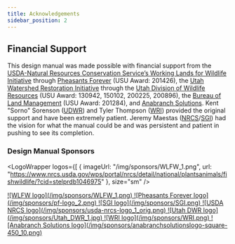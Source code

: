 ```yaml
---
title: Acknowledgements
sidebar_position: 2
---
```


## Financial Support

This design manual was made possible with financial support from the [USDA-Natural Resources Conservation Service’s Working Lands for Wildlife Initiative](https://www.nrcs.usda.gov/wps/portal/nrcs/detailfull/national/programs/initiatives/?cid=steldevb1027671) through [Pheasants Forever](https://www.pheasantsforever.org/) (USU Award: 201426), the [Utah Watershed Restoration Initiative](https://wri.utah.gov/) through the [Utah Division of Wildlife Resources](https://wildlife.utah.gov/) (USU Award: 130942, 150102, 200225, 200896), the [Bureau of Land Management](http://blm.gov) (USU Award: 201284), and [Anabranch Solutions](http://anabranchsolutions.com). Kent "Sorno" Sorenson ([UDWR](https://wildlife.utah.gov/)) and Tyler Thompson ([WRI](https://wri.utah.gov/)) provided the original support and have been extremely patient. Jeremy Maestas ([NRCS](https://www.nrcs.usda.gov)/[SGI](https://www.nrcs.usda.gov/wps/portal/nrcs/detailfull/national/programs/initiatives/?cid=steldevb1027671)) had the vision for what the manual could be and was persistent and patient in pushing to see its completion.

### Design Manual Sponsors

<LogoWrapper
  logos={[
    { imageUrl: "/img/sponsors/WLFW_1.png", url: "https://www.nrcs.usda.gov/wps/portal/nrcs/detail/national/plantsanimals/fishwildlife/?cid=stelprdb1046975" },
  size="sm"
/>


<div style={{ display: "flex", flexWrap: "wrap", justifyContent: "center", alignItems: "center", gap: "1rem" }}>
  <a href="https://www.nrcs.usda.gov/wps/portal/nrcs/detail/national/plantsanimals/fishwildlife/?cid=stelprdb1046975">
    ![WLFW logo](/img/sponsors/WLFW_1.png)
  </a>
  <a href="https://pheasantsforever.org/Hunt/pheasant-hunting.aspx">
    ![Pheasants Forever logo](/img/sponsors/pf-logo_2.png)
  </a>
  <a href="https://www.sagegrouseinitiative.com/">
    ![SGI logo](/img/sponsors/SGI.png)
  </a>
  <a href="https://www.nrcs.usda.gov/wps/portal/nrcs/detailfull/national/programs/initiatives/?cid=steldevb1027671">
    ![USDA NRCS logo](/img/sponsors/usda-nrcs-logo_1_orig.png)
  </a>
  <a href="https://wildlife.utah.gov/">
    ![Utah DWR logo](/img/sponsors/Utah_DWR_1.jpg)
  </a>
  <a href="https://wri.utah.gov/">
    ![WRI logo](/img/sponsors/WRI.png)
  </a>
  <a href="http://anabranchsolutions.com">
    ![Anabranch Solutions logo](/img/sponsors/anabranchsolutionslogo-square-450_10.png)
  </a>
</div>
